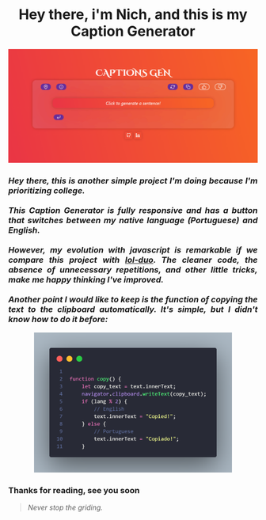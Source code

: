 <h1 align="center"> Hey there, i'm Nich, and this is my Caption Generator</h1>
 
<p align="center">
  <img src="https://github.com/DevLass/CaptionGenerator/blob/main/readmeimg/img-gif .gif" alt="Page Preview">
</p>

<h3 align="justify"> <i>Hey there, this is another simple project I'm doing because I'm prioritizing college. <br><br> This Caption Generator is fully responsive and has a button that switches between my native language (Portuguese) and English. <br><br> However, my evolution with javascript is remarkable if we compare this project with <a href="https://github.com/DevLass/lol-duo">lol-duo</a>. The cleaner code, the absence of unnecessary repetitions, and other little tricks, make me happy thinking I've improved. <br><br> Another point I would like to keep is the function of copying the text to the clipboard automatically. It's simple, but I didn't know how to do it before: </i> </h3>
 
 
<p align="center">
  <img src="https://github.com/DevLass/CaptionGenerator/blob/main/readmeimg/code.png" alt="Code Preview" width="400">
</p>

<h3 align="justify">
Thanks for reading, see you soon
</h3>

> *Never stop the griding.*
 

 
